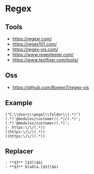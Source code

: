 # Regex

## Tools

- https://regexr.com/
- https://regex101.com/
- https://regex-vis.com/
- https://www.regextester.com/
- https://www.textfixer.com/tools/

## Oss
- https://github.com/Bowen7/regex-vis

## Example

```
("C:\\Users\\pegal\\folder\\(.*)")
(.*)'@modules/customer/(.*)/(.*)';
(.*)'@modules/customer/(.*)';
(- https:\/\/(.*))
((https:\/\/)(.*))
((https:\/\/)(.*))
```

## Replacer

```
- **$3** [$3]($&)
- **$3** blabla.[$3]($&)
```
